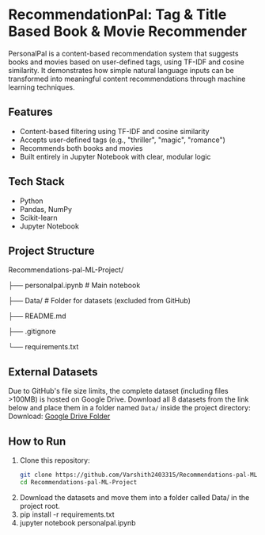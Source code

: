 # RecommendationPal: Tag & Title Based Book & Movie Recommender

PersonalPal is a content-based recommendation system that suggests books and movies based on user-defined tags, using TF-IDF and cosine similarity.
It demonstrates how simple natural language inputs can be transformed into meaningful content recommendations through machine learning techniques.
## Features
- Content-based filtering using TF-IDF and cosine similarity
- Accepts user-defined tags (e.g., "thriller", "magic", "romance")
- Recommends both books and movies
- Built entirely in Jupyter Notebook with clear, modular logic
## Tech Stack
- Python
- Pandas, NumPy
- Scikit-learn
- Jupyter Notebook

## Project Structure
Recommendations-pal-ML-Project/

├── personalpal.ipynb # Main notebook

├── Data/ # Folder for datasets (excluded from GitHub)

├── README.md

├── .gitignore

└── requirements.txt

## External Datasets

Due to GitHub's file size limits, the complete dataset (including files >100MB) is hosted on Google Drive.
Download all 8 datasets from the link below and place them in a folder named `Data/` inside the project directory:
Download: [Google Drive Folder](https://drive.google.com/drive/folders/136fX_Jzk3j4Gs6tjVNYXwoc7k1LSnzow?usp=sharing)
## How to Run
1. Clone this repository:
   ```bash
   git clone https://github.com/Varshith2403315/Recommendations-pal-ML-Project.git
   cd Recommendations-pal-ML-Project
2. Download the datasets and move them into a folder called Data/ in the project root.
3. pip install -r requirements.txt
4. jupyter notebook personalpal.ipynb
